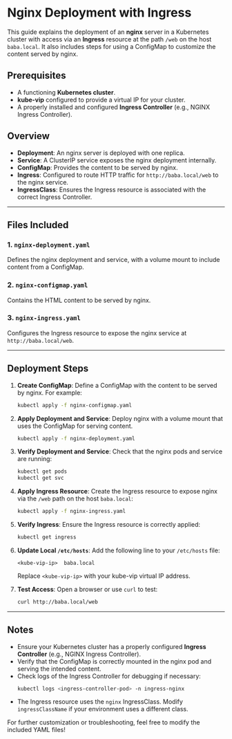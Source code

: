 # Nginx Deployment with Ingress

This guide explains the deployment of an **nginx** server in a Kubernetes cluster with access via an **Ingress** resource at the path `/web` on the host `baba.local`. It also includes steps for using a ConfigMap to customize the content served by nginx.

## Prerequisites
- A functioning **Kubernetes cluster**.
- **kube-vip** configured to provide a virtual IP for your cluster.
- A properly installed and configured **Ingress Controller** (e.g., NGINX Ingress Controller).

## Overview
- **Deployment**: An nginx server is deployed with one replica.
- **Service**: A ClusterIP service exposes the nginx deployment internally.
- **ConfigMap**: Provides the content to be served by nginx.
- **Ingress**: Configured to route HTTP traffic for `http://baba.local/web` to the nginx service.
- **IngressClass**: Ensures the Ingress resource is associated with the correct Ingress Controller.

---

## Files Included

### 1. `nginx-deployment.yaml`
Defines the nginx deployment and service, with a volume mount to include content from a ConfigMap.

### 2. `nginx-configmap.yaml`
Contains the HTML content to be served by nginx.

### 3. `nginx-ingress.yaml`
Configures the Ingress resource to expose the nginx service at `http://baba.local/web`.

---

## Deployment Steps

1. **Create ConfigMap**:
   Define a ConfigMap with the content to be served by nginx. For example:
   ```bash
   kubectl apply -f nginx-configmap.yaml
   ```

2. **Apply Deployment and Service**:
   Deploy nginx with a volume mount that uses the ConfigMap for serving content.
   ```bash
   kubectl apply -f nginx-deployment.yaml
   ```

3. **Verify Deployment and Service**:
   Check that the nginx pods and service are running:
   ```bash
   kubectl get pods
   kubectl get svc
   ```

4. **Apply Ingress Resource**:
   Create the Ingress resource to expose nginx via the `/web` path on the host `baba.local`:
   ```bash
   kubectl apply -f nginx-ingress.yaml
   ```

5. **Verify Ingress**:
   Ensure the Ingress resource is correctly applied:
   ```bash
   kubectl get ingress
   ```

6. **Update Local `/etc/hosts`**:
   Add the following line to your `/etc/hosts` file:
   ```
   <kube-vip-ip>  baba.local
   ```
   Replace `<kube-vip-ip>` with your kube-vip virtual IP address.

7. **Test Access**:
   Open a browser or use `curl` to test:
   ```bash
   curl http://baba.local/web
   ```

---

## Notes
- Ensure your Kubernetes cluster has a properly configured **Ingress Controller** (e.g., NGINX Ingress Controller).
- Verify that the ConfigMap is correctly mounted in the nginx pod and serving the intended content.
- Check logs of the Ingress Controller for debugging if necessary:
  ```bash
  kubectl logs <ingress-controller-pod> -n ingress-nginx
  ```
- The Ingress resource uses the `nginx` IngressClass. Modify `ingressClassName` if your environment uses a different class.

For further customization or troubleshooting, feel free to modify the included YAML files!



